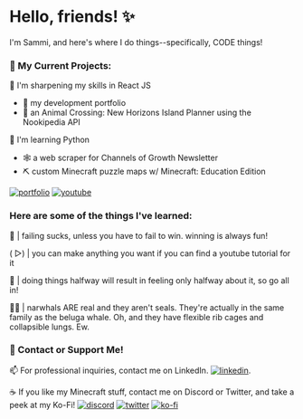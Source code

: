 
# Hello, friends! ✨

I'm Sammi, and here's where I do things--specifically, CODE things!

### 📌 My Current Projects: 

🔪 I'm sharpening my skills in React JS
- 👑 my development portfolio 
- 🌴 an Animal Crossing: New Horizons Island Planner using the Nookipedia API

🧠 I'm learning Python 
- 🕸 a web scraper for Channels of Growth Newsletter
- ⛏ custom Minecraft puzzle maps w/ Minecraft: Education Edition 

[![portfolio](https://img.shields.io/badge/portfolio-000?style=for-the-badge&logo=ko-fi&logoColor=white)](https://sammi.com/)
[![youtube](https://img.shields.io/badge/YouTube-FF0000?style=for-the-badge&logo=youtube&logoColor=white)](https://youtube.com)

### Here are some of the things I've learned:

🎯 | failing sucks, unless you have to fail to win. winning is always fun!

( ▷) |  you can make anything you want if you can find a youtube tutorial for it

💯 | doing things halfway will result in feeling only halfway about it, so go all in!

🦄🐳 | narwhals ARE real and they aren't seals. They're actually in the same family as the beluga whale. Oh, and they have flexible rib cages and collapsible lungs. Ew.

### 🔗 Contact or  Support Me! 

📫 For professional inquiries, contact me on LinkedIn. 
[![linkedin](https://img.shields.io/badge/linkedin-0A66C2?style=for-the-badge&logo=linkedin&logoColor=white)](https://www.linkedin.com/).


☕ If you like my Minecraft stuff, contact me on Discord or Twitter, and take a peek at my Ko-Fi!
[![discord](https://img.shields.io/badge/Discord-7289DA?style=for-the-badge&logo=discord&logoColor=white)](https://discord.com)
[![twitter](https://img.shields.io/badge/twitter-1DA1F2?style=for-the-badge&logo=twitter&logoColor=white)](https://twitter.com/)
[![ko-fi](https://img.shields.io/badge/Ko--fi-F16061?style=for-the-badge&logo=ko-fi&logoColor=white)](https://ko-fi.com)

<!--
**sammidoesthings/sammidoesthings** is a ✨ _special_ ✨ repository because its `README.md` (this file) appears on your GitHub profile.
-->
